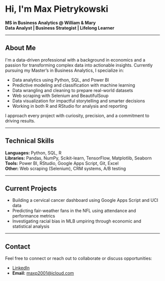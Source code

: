 # Hi, I'm Max Pietrykowski

**MS in Business Analytics @ William & Mary**  
**Data Analyst | Business Strategist | Lifelong Learner**

---

## About Me

I'm a data-driven professional with a background in economics and a passion for transforming complex data into actionable insights. Currently pursuing my Master’s in Business Analytics, I specialize in:

- Data analytics using Python, SQL, and Power BI  
- Predictive modeling and classification with machine learning  
- Data wrangling and cleaning to prepare real-world datasets  
- Web scraping with Selenium and BeautifulSoup  
- Data visualization for impactful storytelling and smarter decisions  
- Working in both R and RStudio for analysis and reporting

I approach every project with curiosity, precision, and a commitment to driving results.

---

## Technical Skills

**Languages:** Python, SQL, R  
**Libraries:** Pandas, NumPy, Scikit-learn, TensorFlow, Matplotlib, Seaborn  
**Tools:** Power BI, RStudio, Google Apps Script, Git, Excel  
**Other:** Web scraping (Selenium), CRM systems, A/B testing

---

## Current Projects

- Building a cervical cancer dashboard using Google Apps Script and UCI data  
- Predicting fair-weather fans in the NFL using attendance and performance metrics  
- Investigating racial bias in MLB umpiring through economic and statistical analysis

---

## Contact

Feel free to connect or reach out to collaborate or discuss opportunities:

- [LinkedIn](https://www.linkedin.com/MaxPietrykowski)  
- **Email:** maxp2001@icloud.com

